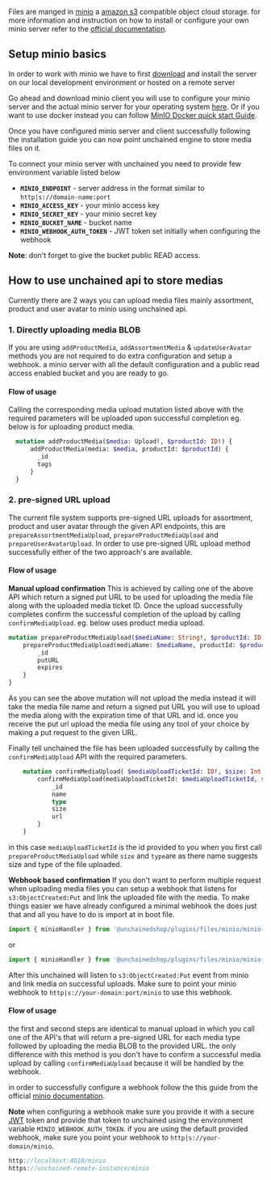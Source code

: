 Files are manged in [minio](https://docs.unchained.shop/) a [amazon s3](https://aws.amazon.com/s3/) compatible object cloud storage.
for more information and instruction on how to install or configure your own minio server refer to the [official documentation](https://docs.min.io/minio/k8s/).
## Setup minio basics

In order to work with minio we have to first  [download](https://min.io/download) and install the server on our local development environment or hosted on a remote server

Go ahead and download minio client you will use to configure your minio server and the actual minio server for your operating system [here](https://min.io/download). Or if you want to use docker instead you can follow [MinIO Docker quick start Guide](https://docs.min.io/docs/minio-docker-quickstart-guide.html).

Once you have configured minio server and client successfully following the installation guide you can now point unchained engine to store media files on it.

To connect your minio server with unchained you need to provide few environment variable listed below

- **`MINIO_ENDPOINT`** - server address in the format similar to `http|s://domain-name:port`
- **`MINIO_ACCESS_KEY`** - your minio access key
- **`MINIO_SECRET_KEY`** - your minio secret key
- **`MINIO_BUCKET_NAME`** - bucket name
- **`MINIO_WEBHOOK_AUTH_TOKEN`** - JWT token set initially when configuring the webhook

**Note**: don't forget to give the bucket public READ access.

## How to use unchained api to store medias

Currently there are 2 ways you can upload media files mainly assortment, product and user avatar to minio using unchained api.
 
 ### 1. Directly uploading media BLOB 
 If you are using `addProductMedia`, `addAssortmentMedia` & `updateUserAvatar` methods you are not required to do extra configuration and setup a webhook. a minio server with all the default configuration and a public read access enabled bucket and you are ready to go. 

  #### Flow of usage
  Calling the corresponding media upload mutation listed above with the required parameters will be uploaded upon successful completion
  eg. below is for uploading product media.

  ```graphql
    mutation addProductMedia($media: Upload!, $productId: ID!) {
        addProductMedia(media: $media, productId: $productId) {
          _id
          tags
        }
    }
  ```
### 2. pre-signed URL upload

The current file system supports pre-signed URL uploads for assortment, product and user avatar through the given API endpoints, this are `prepareAssortmentMediaUpload`, `prepareProductMediaUpload` and `prepareUserAvatarUpload`. 
In order to use pre-signed URL upload method successfully either of the two approach's are available.

  #### Flow of usage

**Manual upload confirmation**
This is achieved by calling one of the above API which return a signed put URL to be used for uploading the media file along with the uploaded media ticket ID. 
Once the upload successfully completes confirm the successful completion of the upload by calling `confirmMediaUpload`. 
eg. below uses product media upload.

```graphql
mutation prepareProductMediaUpload($mediaName: String!, $productId: ID!) {
    prepareProductMediaUpload(mediaName: $mediaName, productId: $productId) {
        _id
        putURL
        expires
    }   
}

```

As you can see the above mutation will not upload the media instead it will take the media file name and return a signed put URL you will use to upload the media along with the expiration time of that URL and id. 
once you receive the put url upload the media file using any tool of your choice by making a put request to the given URL.

Finally tell unchained the file has been uploaded successfully by calling the `confirmMediaUpload` API with the required parameters.

```graphql
    mutation confirmMediaUpload( $mediaUploadTicketId: ID!, $size: Int!, $type: String!) {
        confirmMediaUpload(mediaUploadTicketId: $mediaUploadTicketId, size: $size, type: $type) {
            _id
            name
            type
            size
            url
        }  
    }
```

in this case `mediaUploadTicketId` is the id provided to you when you first call `prepareProductMediaUpload` while `size` and `type`are as there name suggests size and type of the file uploaded.


**Webhook based confirmation** 
If you don't want to perform multiple request when uploading media files you can setup a webhook that listens for `s3:ObjectCreated:Put` and link the uploaded file with the media. To make things easier we have already configured a minimal webhook the does just that and all you have to do is import at in boot file.

```js boot.js
import { minioHandler } from '@unchainedshop/plugins/files/minio/minio-webhook-express';
```

or

```js boot.js
import { minioHandler } from '@unchainedshop/plugins/files/minio/minio-webhook-fastify';
```

After this unchained will listen to `s3:ObjectCreated:Put` event from minio and link media on successful uploads. Make sure to point your minio webhook to `http|s://your-domain:port/minio` to use this webhook.

#### Flow of usage

the first and second steps are identical to manual upload in which you call one of the API's that will return a pre-signed URL for each media type followed by uploading the media BLOB to the provided URL. the only difference with this method is you don't have to confirm a successful media upload by calling `confirmMediaUpload` because it will be handled by the webhook.

in order to successfully configure a webhook follow the this guide from the official [minio documentation](https://docs.min.io/docs/minio-bucket-notification-guide.html).

**Note** when configuring a webhook make sure you provide it with a secure [JWT](https://jwt.io/) token and provide that token to unchained using the environment variable  `MINIO_WEBHOOK_AUTH_TOKEN`. if you are using the default provided webhook, make sure you point your webhook to `http|s://your-domain/minio`.

```js
http://localhost:4010/minio
https://unchained-remote-instance/minio
```